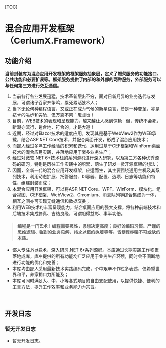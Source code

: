 [TOC]

# 混合应用开发框架（CeriumX.Framework）

## 功能介绍

**当前封装库为混合应用开发框架的框架服务抽象层，定义了框架服务的功能接口、公共功能和必要扩展等。框架服务提供了内部的和外部的两种服务，外部服务可以与任何第三方进行交互通信。**

1. 当前各行各业发展迅猛，技术革新层出不穷，面对日新月异的业务迭代与发展，可谓诸子百家齐争鸣，累死累活技术人；
2. 当下无论何种编程语言，又或正在成为气候的新星语言，皆是一种变革，亦是技术的进步和突破，但万变不离：思想也！
3. 目前，WEB技术的表现和呈现能力，越来越让人感到惊艳；但，传统不会死，新潮亦流行，适合地、符合的，才是大道！
4. 近期，经过对Blazor技术的适度应用，发现其是基于WebView2作为WEB承载，结合ASP.NET Core技术，并配合桌面开发，形成了混合应用技术；
5. 而鄙人经过多年工作经验的积累和迭代，运用过基于CEF框架和WinForm桌面技术的混合应用实践，并落地应用于诸多业务生产；
6. 经过对微软.NET 6+技术栈的系列源码进行深入研究，以及第三方各种优秀源码的研习，特别是历往工作实践中的积累，萌生了研发一款开源框架的想法；
7. 因而，全新一代的混合应用开发框架，应运而生，其主要围绕通用主机及其系列技术，利用动态扩展、托管服务、DI容器、配置、选项、日志等功能和特性，组建封装而成；
8. 本混合应用开发框架，可以将ASP.NET Core、WPF、WinForm、模块化、组合视图、CEF框架、WebView2、Chromium、消息队列等综合集成为一体，相互之间亦可实现无缝通信和数据交换；
9. 利用WEB技术的丰富呈现能力，结合桌面应用的强大支撑，将各种前端技术和后端技术集成修真、吉结良缘，可谓相得益彰、事半功倍。

> #### 编程是一门艺术！编程需要灵性，思想决定高度；良好的编码习惯、严谨的思维逻辑、独到的业务见解、持之以恒的执着等等，皆是程序猿不可或缺的本质。

- 鄙人专注.Net技术，深入研习.NET 6+系列源码。本库通过长期实践工作积累落地成库，库中提供的所有功能均广泛应用于业务生产环境，同时会不间断地进行功能的优化和完善；
- 本库均由鄙人采用最新技术实践编码完成，个中艰辛不作过多表述，仅希望世界和平，养家糊口力所能及；
- 本库可同时满足大、中、小等各式项目的自由支配使用，以提供快捷、便利的工具方法，提升工作效率和业务能力为宗旨。

<br>

## 开发日志

### 暂无开发日志
- 暂无开发日志。
